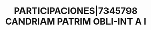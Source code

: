 ---
layout: asset
title: PARTICIPACIONES|7345798 CANDRIAM PATRIM OBLI-INT A I
isin: FR0000939902
---